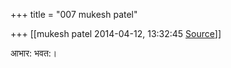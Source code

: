 +++
title = "007 mukesh patel"

+++
[[mukesh patel	2014-04-12, 13:32:45 [Source](https://groups.google.com/g/samskrita/c/cjIlp7nhiUg)]]



आभार: भवत:।

